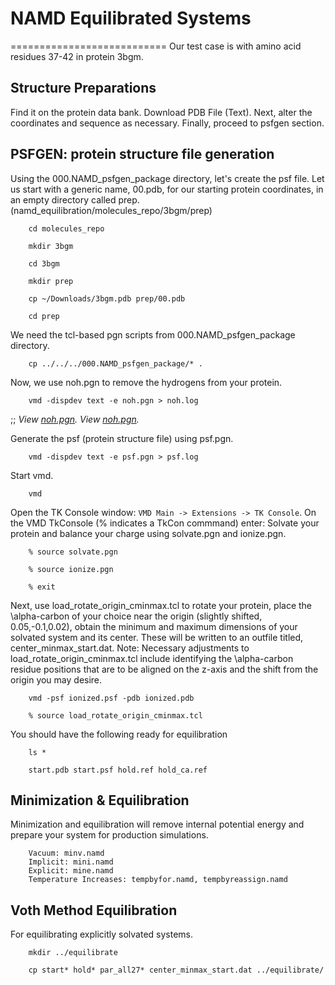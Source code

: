# NAMD Equilibrated Systems
===========================
Our test case is with amino acid residues 37-42 in protein 3bgm.

## Structure Preparations
Find it on the protein data bank.
Download PDB File (Text).
Next, alter the coordinates and sequence as necessary.
Finally, proceed to psfgen section.

## PSFGEN: protein structure file generation
Using the 000.NAMD_psfgen_package directory, let's create the psf file.
Let us start with a generic name, 00.pdb, for our starting protein coordinates,
in an empty directory called prep. (namd_equilibration/molecules_repo/3bgm/prep)

        cd molecules_repo

        mkdir 3bgm

        cd 3bgm

        mkdir prep

        cp ~/Downloads/3bgm.pdb prep/00.pdb

        cd prep

We need the tcl-based pgn scripts from 000.NAMD_psfgen_package directory.

        cp ../../../000.NAMD_psfgen_package/* .

Now, we use noh.pgn to remove the hydrogens from your protein.

        vmd -dispdev text -e noh.pgn > noh.log

;; *View [noh.pgn](http://github.github.com/namd_equilibration/000.NAMD_psfgen_package/noh.pgn).*
*View [noh.pgn](https://github.com/dmerz75/namd_equilibration/000.NAMD_psfgen_package/noh.pgn).*

Generate the psf (protein structure file) using psf.pgn.

        vmd -dispdev text -e psf.pgn > psf.log

Start vmd.

        vmd

Open the TK Console window: ``VMD Main -> Extensions -> TK Console``.
On the VMD TkConsole (% indicates a TkCon commmand) enter:
Solvate your protein and balance your charge using solvate.pgn and ionize.pgn.

        % source solvate.pgn

        % source ionize.pgn

        % exit

Next, use load_rotate_origin_cminmax.tcl to rotate your protein, place the \alpha-carbon
of your choice near the origin (slightly shifted, 0.05,-0.1,0.02), obtain the minimum and
maximum dimensions of your solvated system and its center. These will be written to an outfile
titled, center_minmax_start.dat.
Note: Necessary adjustments to load_rotate_origin_cminmax.tcl include identifying the
\alpha-carbon residue positions that are to be aligned on the z-axis and the shift from the
origin you may desire.

        vmd -psf ionized.psf -pdb ionized.pdb

        % source load_rotate_origin_cminmax.tcl

You should have the following ready for equilibration

        ls *

        start.pdb start.psf hold.ref hold_ca.ref

## Minimization & Equilibration
Minimization and equilibration will remove internal potential energy and
prepare your system for production simulations.

        Vacuum: minv.namd
        Implicit: mini.namd
        Explicit: mine.namd
        Temperature Increases: tempbyfor.namd, tempbyreassign.namd

## Voth Method Equilibration 
For equilibrating explicitly solvated systems.

        mkdir ../equilibrate

        cp start* hold* par_all27* center_minmax_start.dat ../equilibrate/
